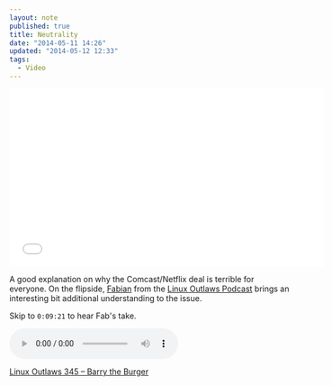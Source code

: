 ```yaml
---
layout: note
published: true
title: Neutrality
date: "2014-05-11 14:26"
updated: "2014-05-12 12:33"
tags: 
  - Video
---
```


<div class="flex-video youtube"><iframe width="560" height="315" src="//www.youtube-nocookie.com/embed/NAxMyTwmu_M?rel=0" frameborder="0" allowfullscreen></iframe></div>

A good explanation on why the Comcast/Netflix deal is terrible for everyone.  On the flipside, [Fabian](http://fabsh.com) from the [Linux Outlaws Podcast](http://sixgun.org/shows/linuxoutlaws) brings an interesting bit additional understanding to the issue.

Skip to `0:09:21` to hear Fab's take.

<audio controls="controls">
  Your browser does not support the <code>audio</code> element.
  <source src="http://www.podtrac.com/pts/redirect.ogg/traffic.libsyn.com/linuxoutlaws/linuxoutlaws345.ogg" type="audio/ogg">
  <source src="http://www.podtrac.com/pts/redirect.mp3/traffic.libsyn.com/linuxoutlaws/linuxoutlaws345.mp3" type="audio/mpeg">
</audio>

[Linux Outlaws 345 – Barry the Burger](http://sixgun.org/episodes/lo345)